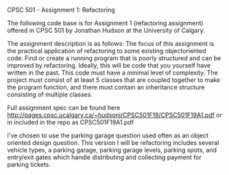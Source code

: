 CPSC 501 - Assignment 1: Refactoring

The following code base is for Assignment 1 (refactoring assignment) offered in CPSC 501 by Jonathan Hudson at the University of Calgary.

The assignment description is as follows:
The focus of this assignment is the practical application of refactoring to some existing objectoriented code. Find or create a running program that is poorly structured and can be improved
by refactoring. Ideally, this will be code that you yourself have written in the past. This code
must have a minimal level of complexity. The project must consist of at least 5 classes that are
coupled together to make the program function, and there must contain an inheritance
structure consisting of multiple classes. 

Full assignment spec can be found here http://pages.cpsc.ucalgary.ca/~hudsonj/CPSC501F19/CPSC501F19A1.pdf or in included in the repo as CPSC501F19A1.pdf

I've chosen to use the parking garage question used often as an object oriented design question. This version I will be refactoring includes several vehicle types, a parking garage, parking garage levels, parking spots, and entry/exit gates which handle distributing and collecting payment for parking tickets.
